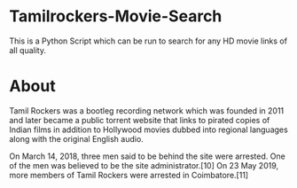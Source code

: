 # Tamilrockers-Movie-Search
This is a Python Script which can be run to search for any HD movie links of all quality.

# About
Tamil Rockers was a bootleg recording network which was founded in 2011 and later became a public torrent website that links to pirated copies of Indian films in addition to Hollywood movies dubbed into regional languages along with the original English audio.

On March 14, 2018, three men said to be behind the site were arrested. One of the men was believed to be the site administrator.[10] On 23 May 2019, more members of Tamil Rockers were arrested in Coimbatore.[11]


